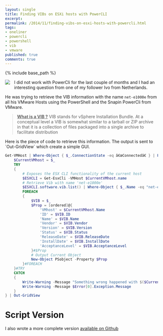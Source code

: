 ```yaml
---
layout: single
title: Finding VIBs on ESXi hosts with PowerCLI
excerpt: 
permalink: /2014/11/finding-vibs-on-esxi-hosts-with-powercli.html
tags: 
- oneliner
- powercli
- powershell
- vib
- vmware
published: true
comments: true
---
```

{% include base_path %}

<a href="{{ site.url }}/images/2014/20141126_Finding_VIBs_on_ESXi_hosts_with_PowerCLI/powercli-110x110__1784526564__-110x110.png" imageanchor="1" style="clear: left; float: left; margin-bottom: 1em; margin-right: 1em;"><img border="0" src="{{ site.url }}/images/2014/20141126_Finding_VIBs_on_ESXi_hosts_with_PowerCLI/powercli-110x110__1784526564__-110x110.png" /></a>I did not work with PowerCli for the last couple of months and I had an interesting question from one of my follower Ivo from Netherlands.

He was trying to retrieve the VIB information with the name `net-e1000e` from all his VMware Hosts using the PowerShell and the Snapin PowerCli from VMware.

> <b><u>What is a VIB ?</u></b>
VIB stands for vSphere Installation Bundle. At a conceptual level a VIB is somewhat similar to a tarball or ZIP archive in that it is a collection of files packaged into a single archive to facilitate distribution

</div>
Here is the piece of code to retrieve this information.
The output is sent to `Out-GridView` which create a simple GUI.

```powershell
Get-VMHost | Where-Object { $_.ConnectionState -eq â€œConnectedâ€ } | Foreach-Object {
    $CurrentVMhost = $_
    TRY
    {
        # Exposes the ESX CLI functionality of the current host
        $ESXCLI = Get-EsxCli -VMHost $CurrentVMhost.name
        # Retrieve Vib with name 'net-e1000e'
        $ESXCLI.software.vib.list() | Where-Object { $_.Name -eq "net-e1000e" } |
        FOREACH
        {
            $VIB = $_
            $Prop = [ordered]@{
                'VMhost' = $CurrentVMhost.Name
                'ID' = $VIB.ID
                'Name' = $VIB.Name
                'Vendor' = $VIB.Vendor
                'Version' = $VIB.Version
                'Status' = $VIB.Status
                'ReleaseDate' = $VIB.ReleaseDate
                'InstallDate' = $VIB.InstallDate
                'AcceptanceLevel' = $VIB.AcceptanceLevel
            }#$Prop
            # Output Current Object
            New-Object PSobject -Property $Prop
        }#FOREACH
    }#TRY
    CATCH
    {
        Write-Warning -Message "Something wrong happened with $($CurrentVMhost.name)"
        Write-Warning -Message $Error[0].Exception.Message
    }
} | Out-GridView
```

# Script Version

I also wrote a more complete version <a href="https://github.com/lazywinadmin/PowerShell/tree/master/VMWARE-HOST-List_VIB" target="_blank">available on Github</a>
